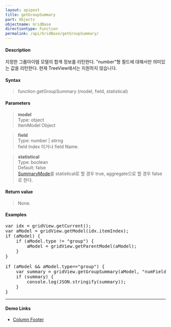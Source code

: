 ```yaml
---
layout: apipost
title: getGroupSummary
part: Objects
objectname: GridBase
directiontype: Function
permalink: /api/GridBase/getGroupSummary/
---
```



#### Description

 지정한 그룹아이템 모델의 합계 정보를 리턴한다. "number"형 필드에 대해서만 의미있는 값을 리턴한다. 현재 TreeView에서는 지원하지 않습니다.  

#### Syntax

> function getGroupSummary (model, field, statistical)  

#### Parameters

> **model**  
> Type: object  
> ItemModel Object  

> **field**  
> Type: number \| stirng  
> field Index 이거나 field Name.  

> **statistical**  
> Type: boolean  
> Default: false  
> [SummaryMode](/api/types/SummaryMode/)를 statistical로 할 경우 true, aggregate으로 할 경우 false로 한다.  


#### Return value

> None.  

#### Examples 

<pre class="prettyprint">
var idx = gridView.getCurrent();
var aModel = gridView.getModel(idx.itemIndex);
if (aModel) {
    if (aModel.type != "group") {
        aModel = gridView.getParentModel(aModel);
    }
}

if (aModel && aModel.type=="group") {
    var summary = gridView.getGroupSummary(aModel, "numField");
    if (summary) {
        console.log(JSON.stringify(summary));
    }
}
</pre>

---

#### Demo Links

* [Column Footer](http://demo.realgrid.com/Demo/ColumnFooter)